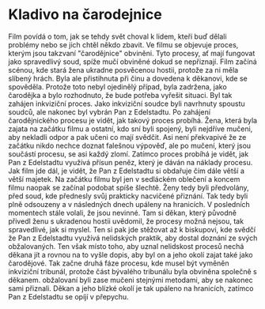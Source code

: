# Kladivo na čarodejnice

Film povídá o tom, jak se tehdy svět choval k lidem, kteří buď dělali problémy nebo se jich chtěl někdo zbavit. Ve filmu se objevuje proces, kterým jsou takzvaní "čarodějnice" obviněni. Tyto procesy, ať mají fungovat jako spravedlivý soud, spíže mučí obviněné dokud se nepřiznají.
Film začíná scénou, kde stará žena ukradne posvěcenou hostii, protože za ni měla slíbený hrách. Byla ale přistihnuta při činu a dovedena k děkanovi, kde se spověděla. Protože toto nebyl ojedinělý případ, byla zadržena, jako čarodějka a bylo rozhodnuto, že bude potřeba vyřešit situaci.
Byl tak zahájen inkviziční proces. Jako inkviziční soudce byli navrhnuty spoustu soudců, ale nakonec byl vybrán Pan z Edelstadtu.
Po zahájení čarodějnického procesu je vidět, jak takový proces probíhá. Žena, která byla zajata na začátku filmu a ostatní, kdo sní byli spojený, byli nejdříve mučeni, aby nekladli odpor a pak učeni co mají svědčit. Asi není překvapivé že ze začátku nikdo nechce doznat falešnou výpověď, ale po mučení, který jsou součástí procesu, se asi každý zlomí.
Zatímco proces probíhá je vidět, jak Pan z Edelstadtu využívá přísun peněz, který je dáván na náklady procesu. Jak film jde dál, je vidět, že Pan z Edelstadtu si obdařuje čím dále větší a větší majetek. Na začátku filmu byl jen v sedláckém oblečení a koncem filmu naopak se začínal podobat spíše šlechtě.
Ženy tedy byli předvolány, před soud, kde přednesly svůj prakticky nacvičené přiznání. Tak tedy byli plně odsouzeny a v následných dnech upáleny na hranicích. V posledních momentech stále volali, že jsou nevinné. Tam si děkan, který původně přivedl ženu s ukradenou hostii uvědomil, že procesy možná nejsou, tak spravedlivé, jak si myslel.
Ten si pak jde stěžovat až k biskupovi, kde svědčí že Pan z Edelstadtu využívá nelidských praktik, aby dostal doznání ze svých obžalovaných. Ten však místo toho, aby uznal nelidskost procesů nechá děkana jít a rovnou na to vyšle dopis, aby byl on a jeho okolí zajat také jako čarodějové.
Tak začne druhá fáze procesu, kde musel být vyměněn inkviziční tribunál, protože část bývalého tribunálu byla obviněna společně s děkanem. obžalovaní byli zase mučeni stejnými metodami, aby se nakonec sami přiznali.
Děkan a jeho blízké okolí je tak upáleno na hranicích, zatímco Pan z Edelstadtu se opíjí v přepychu.